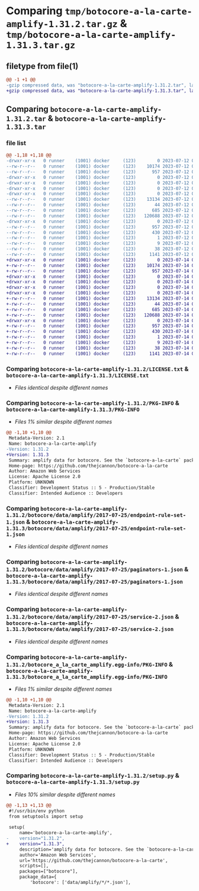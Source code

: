 # Comparing `tmp/botocore-a-la-carte-amplify-1.31.2.tar.gz` & `tmp/botocore-a-la-carte-amplify-1.31.3.tar.gz`

## filetype from file(1)

```diff
@@ -1 +1 @@
-gzip compressed data, was "botocore-a-la-carte-amplify-1.31.2.tar", last modified: Wed Jul 12 01:44:18 2023, max compression
+gzip compressed data, was "botocore-a-la-carte-amplify-1.31.3.tar", last modified: Fri Jul 14 01:45:52 2023, max compression
```

## Comparing `botocore-a-la-carte-amplify-1.31.2.tar` & `botocore-a-la-carte-amplify-1.31.3.tar`

### file list

```diff
@@ -1,18 +1,18 @@
-drwxr-xr-x   0 runner    (1001) docker     (123)        0 2023-07-12 01:44:18.111056 botocore-a-la-carte-amplify-1.31.2/
--rw-r--r--   0 runner    (1001) docker     (123)    10174 2023-07-12 01:44:17.000000 botocore-a-la-carte-amplify-1.31.2/LICENSE.txt
--rw-r--r--   0 runner    (1001) docker     (123)      957 2023-07-12 01:44:18.111056 botocore-a-la-carte-amplify-1.31.2/PKG-INFO
-drwxr-xr-x   0 runner    (1001) docker     (123)        0 2023-07-12 01:44:18.111056 botocore-a-la-carte-amplify-1.31.2/botocore/
-drwxr-xr-x   0 runner    (1001) docker     (123)        0 2023-07-12 01:44:18.111056 botocore-a-la-carte-amplify-1.31.2/botocore/data/
-drwxr-xr-x   0 runner    (1001) docker     (123)        0 2023-07-12 01:44:18.111056 botocore-a-la-carte-amplify-1.31.2/botocore/data/amplify/
-drwxr-xr-x   0 runner    (1001) docker     (123)        0 2023-07-12 01:44:18.111056 botocore-a-la-carte-amplify-1.31.2/botocore/data/amplify/2017-07-25/
--rw-r--r--   0 runner    (1001) docker     (123)    13134 2023-07-12 01:44:12.000000 botocore-a-la-carte-amplify-1.31.2/botocore/data/amplify/2017-07-25/endpoint-rule-set-1.json
--rw-r--r--   0 runner    (1001) docker     (123)       44 2023-07-12 01:44:12.000000 botocore-a-la-carte-amplify-1.31.2/botocore/data/amplify/2017-07-25/examples-1.json
--rw-r--r--   0 runner    (1001) docker     (123)      685 2023-07-12 01:44:12.000000 botocore-a-la-carte-amplify-1.31.2/botocore/data/amplify/2017-07-25/paginators-1.json
--rw-r--r--   0 runner    (1001) docker     (123)   120688 2023-07-12 01:44:12.000000 botocore-a-la-carte-amplify-1.31.2/botocore/data/amplify/2017-07-25/service-2.json
-drwxr-xr-x   0 runner    (1001) docker     (123)        0 2023-07-12 01:44:18.111056 botocore-a-la-carte-amplify-1.31.2/botocore_a_la_carte_amplify.egg-info/
--rw-r--r--   0 runner    (1001) docker     (123)      957 2023-07-12 01:44:18.000000 botocore-a-la-carte-amplify-1.31.2/botocore_a_la_carte_amplify.egg-info/PKG-INFO
--rw-r--r--   0 runner    (1001) docker     (123)      430 2023-07-12 01:44:18.000000 botocore-a-la-carte-amplify-1.31.2/botocore_a_la_carte_amplify.egg-info/SOURCES.txt
--rw-r--r--   0 runner    (1001) docker     (123)        1 2023-07-12 01:44:18.000000 botocore-a-la-carte-amplify-1.31.2/botocore_a_la_carte_amplify.egg-info/dependency_links.txt
--rw-r--r--   0 runner    (1001) docker     (123)        9 2023-07-12 01:44:18.000000 botocore-a-la-carte-amplify-1.31.2/botocore_a_la_carte_amplify.egg-info/top_level.txt
--rw-r--r--   0 runner    (1001) docker     (123)       38 2023-07-12 01:44:18.111056 botocore-a-la-carte-amplify-1.31.2/setup.cfg
--rw-r--r--   0 runner    (1001) docker     (123)     1141 2023-07-12 01:44:17.000000 botocore-a-la-carte-amplify-1.31.2/setup.py
+drwxr-xr-x   0 runner    (1001) docker     (123)        0 2023-07-14 01:45:52.454475 botocore-a-la-carte-amplify-1.31.3/
+-rw-r--r--   0 runner    (1001) docker     (123)    10174 2023-07-14 01:45:52.000000 botocore-a-la-carte-amplify-1.31.3/LICENSE.txt
+-rw-r--r--   0 runner    (1001) docker     (123)      957 2023-07-14 01:45:52.454475 botocore-a-la-carte-amplify-1.31.3/PKG-INFO
+drwxr-xr-x   0 runner    (1001) docker     (123)        0 2023-07-14 01:45:52.454475 botocore-a-la-carte-amplify-1.31.3/botocore/
+drwxr-xr-x   0 runner    (1001) docker     (123)        0 2023-07-14 01:45:52.454475 botocore-a-la-carte-amplify-1.31.3/botocore/data/
+drwxr-xr-x   0 runner    (1001) docker     (123)        0 2023-07-14 01:45:52.454475 botocore-a-la-carte-amplify-1.31.3/botocore/data/amplify/
+drwxr-xr-x   0 runner    (1001) docker     (123)        0 2023-07-14 01:45:52.454475 botocore-a-la-carte-amplify-1.31.3/botocore/data/amplify/2017-07-25/
+-rw-r--r--   0 runner    (1001) docker     (123)    13134 2023-07-14 01:45:44.000000 botocore-a-la-carte-amplify-1.31.3/botocore/data/amplify/2017-07-25/endpoint-rule-set-1.json
+-rw-r--r--   0 runner    (1001) docker     (123)       44 2023-07-14 01:45:44.000000 botocore-a-la-carte-amplify-1.31.3/botocore/data/amplify/2017-07-25/examples-1.json
+-rw-r--r--   0 runner    (1001) docker     (123)      685 2023-07-14 01:45:44.000000 botocore-a-la-carte-amplify-1.31.3/botocore/data/amplify/2017-07-25/paginators-1.json
+-rw-r--r--   0 runner    (1001) docker     (123)   120688 2023-07-14 01:45:44.000000 botocore-a-la-carte-amplify-1.31.3/botocore/data/amplify/2017-07-25/service-2.json
+drwxr-xr-x   0 runner    (1001) docker     (123)        0 2023-07-14 01:45:52.454475 botocore-a-la-carte-amplify-1.31.3/botocore_a_la_carte_amplify.egg-info/
+-rw-r--r--   0 runner    (1001) docker     (123)      957 2023-07-14 01:45:52.000000 botocore-a-la-carte-amplify-1.31.3/botocore_a_la_carte_amplify.egg-info/PKG-INFO
+-rw-r--r--   0 runner    (1001) docker     (123)      430 2023-07-14 01:45:52.000000 botocore-a-la-carte-amplify-1.31.3/botocore_a_la_carte_amplify.egg-info/SOURCES.txt
+-rw-r--r--   0 runner    (1001) docker     (123)        1 2023-07-14 01:45:52.000000 botocore-a-la-carte-amplify-1.31.3/botocore_a_la_carte_amplify.egg-info/dependency_links.txt
+-rw-r--r--   0 runner    (1001) docker     (123)        9 2023-07-14 01:45:52.000000 botocore-a-la-carte-amplify-1.31.3/botocore_a_la_carte_amplify.egg-info/top_level.txt
+-rw-r--r--   0 runner    (1001) docker     (123)       38 2023-07-14 01:45:52.454475 botocore-a-la-carte-amplify-1.31.3/setup.cfg
+-rw-r--r--   0 runner    (1001) docker     (123)     1141 2023-07-14 01:45:52.000000 botocore-a-la-carte-amplify-1.31.3/setup.py
```

### Comparing `botocore-a-la-carte-amplify-1.31.2/LICENSE.txt` & `botocore-a-la-carte-amplify-1.31.3/LICENSE.txt`

 * *Files identical despite different names*

### Comparing `botocore-a-la-carte-amplify-1.31.2/PKG-INFO` & `botocore-a-la-carte-amplify-1.31.3/PKG-INFO`

 * *Files 1% similar despite different names*

```diff
@@ -1,10 +1,10 @@
 Metadata-Version: 2.1
 Name: botocore-a-la-carte-amplify
-Version: 1.31.2
+Version: 1.31.3
 Summary: amplify data for botocore. See the `botocore-a-la-carte` package for more info.
 Home-page: https://github.com/thejcannon/botocore-a-la-carte
 Author: Amazon Web Services
 License: Apache License 2.0
 Platform: UNKNOWN
 Classifier: Development Status :: 5 - Production/Stable
 Classifier: Intended Audience :: Developers
```

### Comparing `botocore-a-la-carte-amplify-1.31.2/botocore/data/amplify/2017-07-25/endpoint-rule-set-1.json` & `botocore-a-la-carte-amplify-1.31.3/botocore/data/amplify/2017-07-25/endpoint-rule-set-1.json`

 * *Files identical despite different names*

### Comparing `botocore-a-la-carte-amplify-1.31.2/botocore/data/amplify/2017-07-25/paginators-1.json` & `botocore-a-la-carte-amplify-1.31.3/botocore/data/amplify/2017-07-25/paginators-1.json`

 * *Files identical despite different names*

### Comparing `botocore-a-la-carte-amplify-1.31.2/botocore/data/amplify/2017-07-25/service-2.json` & `botocore-a-la-carte-amplify-1.31.3/botocore/data/amplify/2017-07-25/service-2.json`

 * *Files identical despite different names*

### Comparing `botocore-a-la-carte-amplify-1.31.2/botocore_a_la_carte_amplify.egg-info/PKG-INFO` & `botocore-a-la-carte-amplify-1.31.3/botocore_a_la_carte_amplify.egg-info/PKG-INFO`

 * *Files 1% similar despite different names*

```diff
@@ -1,10 +1,10 @@
 Metadata-Version: 2.1
 Name: botocore-a-la-carte-amplify
-Version: 1.31.2
+Version: 1.31.3
 Summary: amplify data for botocore. See the `botocore-a-la-carte` package for more info.
 Home-page: https://github.com/thejcannon/botocore-a-la-carte
 Author: Amazon Web Services
 License: Apache License 2.0
 Platform: UNKNOWN
 Classifier: Development Status :: 5 - Production/Stable
 Classifier: Intended Audience :: Developers
```

### Comparing `botocore-a-la-carte-amplify-1.31.2/setup.py` & `botocore-a-la-carte-amplify-1.31.3/setup.py`

 * *Files 10% similar despite different names*

```diff
@@ -1,13 +1,13 @@
 #!/usr/bin/env python
 from setuptools import setup
 
 setup(
     name='botocore-a-la-carte-amplify',
-    version="1.31.2",
+    version="1.31.3",
     description='amplify data for botocore. See the `botocore-a-la-carte` package for more info.',
     author='Amazon Web Services',
     url='https://github.com/thejcannon/botocore-a-la-carte',
     scripts=[],
     packages=["botocore"],
     package_data={
         'botocore': ['data/amplify/*/*.json'],
```

